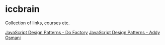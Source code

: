 # iccbrain
Collection of links, courses etc.

[JavaScript Design Patterns - Do Factory](http://www.dofactory.com/javascript/design-patterns)
[JavaScript Design Patterns - Addy Osmani](https://addyosmani.com/resources/essentialjsdesignpatterns/book/)
